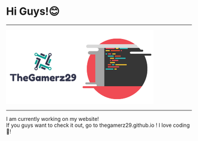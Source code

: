 # Hi Guys!😊

---

![logo](https://github.com/TheGamerz29/thegamerz29.github.io/raw/images/Logo.png)![code](https://github.com/TheGamerz29/thegamerz29.github.io/raw/images/CODE.png)

---

I am currently working on my website!<br>
If you guys want to check it out, go to thegamerz29.github.io !
I love coding💖!<br>
